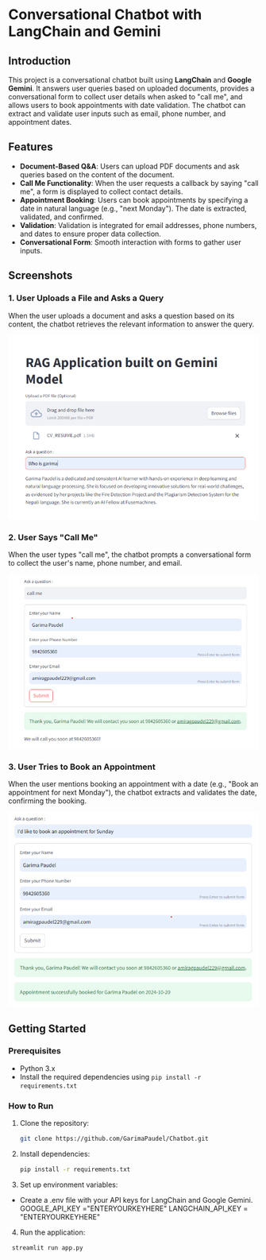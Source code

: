 # Conversational Chatbot with LangChain and Gemini

## Introduction
This project is a conversational chatbot built using **LangChain** and **Google Gemini**. It answers user queries based on uploaded documents, provides a conversational form to collect user details when asked to "call me", and allows users to book appointments with date validation. The chatbot can extract and validate user inputs such as email, phone number, and appointment dates.

## Features
- **Document-Based Q&A**: Users can upload PDF documents and ask queries based on the content of the document.
- **Call Me Functionality**: When the user requests a callback by saying "call me", a form is displayed to collect contact details.
- **Appointment Booking**: Users can book appointments by specifying a date in natural language (e.g., "next Monday"). The date is extracted, validated, and confirmed.
- **Validation**: Validation is integrated for email addresses, phone numbers, and dates to ensure proper data collection.
- **Conversational Form**: Smooth interaction with forms to gather user inputs.

## Screenshots

### 1. User Uploads a File and Asks a Query
When the user uploads a document and asks a question based on its content, the chatbot retrieves the relevant information to answer the query.

![Document Query](https://github.com/GarimaPaudel/Chatbot/blob/main/screenshots/Screenshot%201.png)

### 2. User Says "Call Me"
When the user types "call me", the chatbot prompts a conversational form to collect the user's name, phone number, and email.

![Call Me Form](https://github.com/GarimaPaudel/Chatbot/blob/main/screenshots/Screenshot%202.png)

### 3. User Tries to Book an Appointment
When the user mentions booking an appointment with a date (e.g., "Book an appointment for next Monday"), the chatbot extracts and validates the date, confirming the booking.

![Appointment Booking](https://github.com/GarimaPaudel/Chatbot/blob/main/screenshots/Screenshot%203.png)

## Getting Started
### Prerequisites
- Python 3.x
- Install the required dependencies using `pip install -r requirements.txt`

### How to Run
1. Clone the repository:
   ```bash
   git clone https://github.com/GarimaPaudel/Chatbot.git

2. Install dependencies:
    ```bash
    pip install -r requirements.txt

3. Set up environment variables:
- Create a .env file with your API keys for LangChain and Google Gemini.
GOOGLE_API_KEY ="ENTERYOURKEYHERE"
LANGCHAIN_API_KEY = "ENTERYOURKEYHERE"

4. Run the application:
  ```bash
   streamlit run app.py
    
